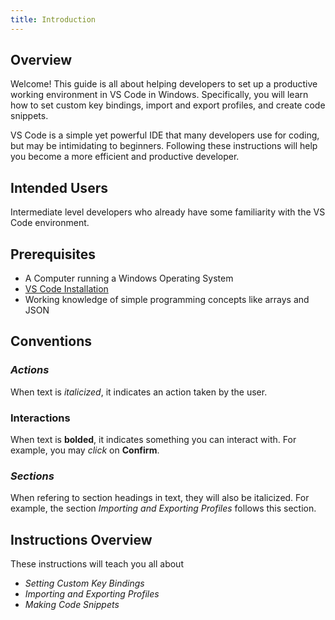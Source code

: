 ```yaml
---
title: Introduction
---
```


## Overview
Welcome! This guide is all about helping developers to set up a productive working environment in VS Code in Windows. Specifically, you will learn how to set custom key bindings, import and export profiles, and create code snippets.

VS Code is a simple yet powerful IDE that many developers use for coding, but may be intimidating to beginners. Following these instructions will help you become a more efficient and productive developer.

## Intended Users
Intermediate level developers who already have some familiarity with the VS Code environment.

## Prerequisites
* A Computer running a Windows Operating System
* [VS Code Installation](https://code.visualstudio.com/download)
* Working knowledge of simple programming concepts like arrays and JSON

## Conventions
### *Actions*
When text is *italicized*, it indicates an action taken by the user.
### **Interactions**
When text is **bolded**, it indicates something you can interact with. For example, you may *click* on **Confirm**.
### *Sections*
When refering to section headings in text, they will also be italicized. For example, the section *Importing and Exporting Profiles* follows this section. 

## Instructions Overview
These instructions will teach you all about  
* *Setting Custom Key Bindings*  
* *Importing and Exporting Profiles*  
* *Making Code Snippets*
